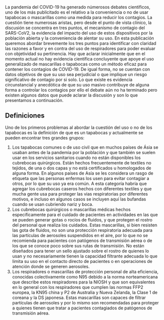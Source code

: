 La pandemia del COVID-19 ha generado númerosos debates científicos, uno de los más publicitado es el relativo a la conveniencia o no de usar tapabocas o mascarillas como una medida para reducir los contagios. La cuestión tiene numerosas aristas, pero desde el punto de vista clínico, la discusión se concentra en tres puntos, el mecanismo de contagio del SARS-CoV2, la evidencia del impacto del uso de estos dispositivos por la población abierta y la conveniencia de alentar su uso. En esta publicación queremos abordar brevemente los tres puntos para identificar con claridad las razones a favor y en contra del uso de respiradores para poder evaluar con objetividad su pertinencia. Hay que aclarar inicialmente que en el momento actual no hay evidencia científica concluyente que apoye el uso generalizado de mascarillas o tapabocas como un método eficaz para contener los contagios de COVID-19. De igual forma, no se cuentan con datos objetivos de que su uso sea perjudicial o que implique un riesgo significativo de contagio por si solo. Lo que existe es evidencia circunstancial y anecdótica de que su uso masivo contribuye de alguna forma a controlar los contagios por ello el debate aún no ha terminado pero existen algunos datos que puede aclarar la discusión y son lo que presentamos a continuación.

## Definiciones

Uno de los primeros problemas al abordar la cuestión del uso o no de los tapabocas es la definición de que es un tapabocas y actualmente se pueden encontrar tres grandes grupos:
1. Los tapabocas comunes o de uso civil que en muchos países de Ásia se usaban antes de la pandemia por la población y que también se suelen usar en los servicios sanitarios cuando no están disponibles los cubrebocas quirúrgicos. Están hechos frecuentemente de textiles no tejidos, de una o dos capas y no está certificados u homologados de alguna forma. En algunos países de Asía se les considera un rasgo de etiqueta que las personas enfermas los usen para evitar contagiar a otros, por lo que su uso ya era común. A esta categoría habría que agregar los cubrebocas caseros hechos con diferentes textiles y que mucha gente usa para proteger las vias respiratorias por diferentes motivos, e incluso en algunos casos se incluyen aquí las bufandas cuando se usan cubriendo nariz y boca.
2. Los cubrebocas quirúrgicos o mascarillas médicas hechos especificamente para el cuidado de pacientes en actividades en las que se pueden generar gotas o rocíos de fluidos, y que protegen el rostro del personal que realiza los cuidados. Estas mascarillas, si bien resisten las gota de fluidos, no son una protección respiratoria adecuada para las partículas de aerosoles suspendidos en el aire, por lo que no se recomienda para pacientes con patógenos de transmisión aérea o de los que se conoce poco sobre sus rutas de transmisión. No están diseñados para tener un sello ajustado sobre el rostro de quienes lo usan y no necesariamente tienen la capacidad filtrante adecuada lo que limita su uso en el contacto directo de pacientes o en operaciones de atención donde se generen aerosoles.
3. Los respiradores o mascarillas de protección personal de alta eficiencia, conocidas colectivamente como N95 debido a la norma norteamericana que describe estos respiradores para la NIOSH y que son equivalentes en lo general con los respiradores que cumplen las normas FFP2 europea, la KN95 china y P2 de Australia y Nueva Zelanda, la Clase 1 de coreana y la DS japonesa. Estas mascarillas son capaces de filtrar partículas de aerosoles y por lo mismo son recomendadas para proteger a quienes tienen que tratar a pacientes contagiados de patógenos de transmisión aérea.